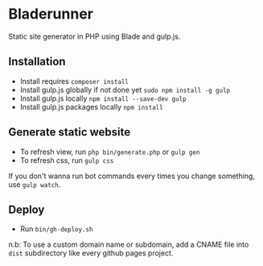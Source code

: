 Bladerunner
===========

Static site generator in PHP using Blade and gulp.js.

## Installation

* Install requires `composer install`
* Install gulp.js globally if not done yet `sudo npm install -g gulp`
* Install gulp.js locally `npm install --save-dev gulp`
* Install gulp.js packages locally `npm install`

## Generate static website

* To refresh view, run `php bin/generate.php` or `gulp gen`
* To refresh css, run `gulp css`

If you don't wanna run bot commands every times you change something, use `gulp watch`.

## Deploy

* Run `bin/gh-deploy.sh`

n.b: To use a custom domain name or subdomain, add a CNAME file into `dist` subdirectory like every github pages project.